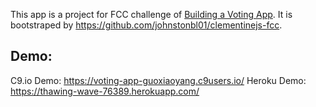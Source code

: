 This app is a project for FCC challenge of [Building a Voting App](https://www.freecodecamp.org/challenges/build-a-voting-app).
It is bootstraped by https://github.com/johnstonbl01/clementinejs-fcc.

## Demo:
C9.io Demo: https://voting-app-guoxiaoyang.c9users.io/
Heroku Demo: https://thawing-wave-76389.herokuapp.com/
